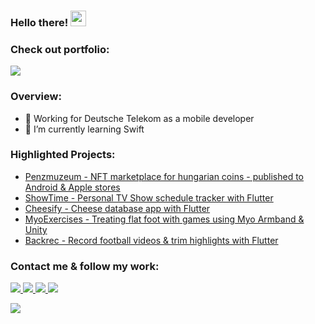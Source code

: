 ### Hello there! <img src="https://media.giphy.com/media/hvRJCLFzcasrR4ia7z/giphy.gif" height="25px" width="25px">

### Check out portfolio:
<a href="https://ervindobri.github.io/"><img src="https://img.shields.io/badge/Portfolio-1877F2?style=for-the-badge&logoColor=white&color=00c797"/></a>

### Overview:
- 🔭 Working for Deutsche Telekom as a mobile developer
- 🌱 I’m currently learning Swift
<!-- - 👯 I’m looking to collaborate on ... -->
<!-- - 🤔 I’m looking for help with ... -->
<!-- - 💬 Ask me about  -->
<!-- - 📫 How to reach me: ... -->
<!-- - 😄 Pronouns: ... -->
<!-- - ⚡ Fun fact: ... -->

### Highlighted Projects:
- [Penzmuzeum - NFT marketplace for hungarian coins - published to Android & Apple stores](https://play.google.com/store/apps/details?id=hu.mnb.penzmuzeum)
- [ShowTime - Personal TV Show schedule tracker with Flutter](https://www.github.com/ervindobri/showtime_flutter)
- [Cheesify - Cheese database app with Flutter](https://www.github.com/ervindobri/cheesify)
- [MyoExercises - Treating flat foot with games using Myo Armband & Unity ](https://github.com/ervindobri/MyoExercises)
- [Backrec - Record football videos & trim highlights with Flutter](https://github.com/ervindobri/backrec_flutter)

<!---
### Check out my github stats:

![GitHub stats](https://github-readme-stats.vercel.app/api?username=ervindobri&show_icons=true&theme=tokyonight&count_private=true)
-->

### Contact me & follow my work:

<a href="https://www.facebook.com/ervindobri/">
    <img src="https://img.shields.io/badge/Facebook-1877F2?style=for-the-badge&logo=facebook&logoColor=white" />
</a>
<a href="https://www.instagram.com/ui.winter/">
    <img src="https://img.shields.io/badge/Instagram-E4405F?style=for-the-badge&logo=instagram&logoColor=white" />
</a>
<a href="https://www.dribbble.com/w1nt_r/">
    <img src="https://img.shields.io/badge/Dribbble-ea4c89?style=for-the-badge&logo=dribbble&logoColor=white" />
</a>
<a href="https://www.behance.net/w1nt_r">
    <img src="https://img.shields.io/badge/Behance-0057ff?style=for-the-badge&logo=behance&logoColor=white" />
</a>


[1.1]: http://i.imgur.com/tXSoThF.png (twitter icon with padding)
[2.1]: http://i.imgur.com/P3YfQoD.png (facebook icon with padding)
[3.1]: http://i.imgur.com/yCsTjba.png (google plus icon with padding)
[4.1]: http://i.imgur.com/YckIOms.png (tumblr icon with padding)
[5.1]: http://i.imgur.com/1AGmwO3.png (dribbble icon with padding)
[6.1]: http://i.imgur.com/0o48UoR.png (github icon with padding)

![](https://visitor-badge.laobi.icu/badge?page_id=ervindobri.ervindobri)
